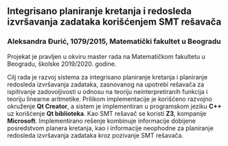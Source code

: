 ## Integrisano planiranje kretanja i redosleda izvršavanja zadataka korišćenjem SMT rešavača
### Aleksandra Đurić, 1079/2015, Matematički fakultet u Beogradu

Projekat je pravljen u okviru master rada na Matematičkom fakultetu u Beogradu, školske 2019/2020. godine.

Cilj rada je razvoj sistema za integrisano planiranje kretanja i planiranje redosleda izvršavanja zadataka, zasnovanog na upotrebi rešavača za ispitivanje zadovoljivosti u odnosu na teoriju neinterpretiranih funkcija i teoriju linearne aritmetike. Prilikom implementacije je korišćeno razvojno okruženje **Qt Creator**, a sistem je implementiran u programskom jeziku **C++** uz korišćenje **Qt biblioteka**. Kao SMT rešavač se koristi **Z3**, kompanije **Microsoft**. Implementirano rešenje kombinuje informacije dobijene posredstvom planera kretanja, kao i informacije neophodne za planiranje redosleda izvršavanja zadataka kroz pozivanje SMT rešavača.

